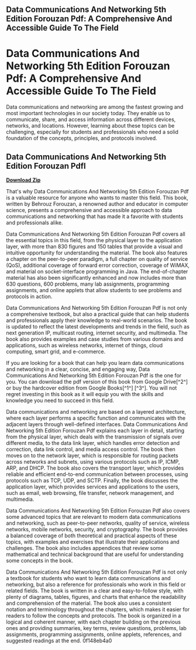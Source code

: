 ## Data Communications And Networking 5th Edition Forouzan Pdf: A Comprehensive And Accessible Guide To The Field

  
# Data Communications And Networking 5th Edition Forouzan Pdf: A Comprehensive And Accessible Guide To The Field
 
Data communications and networking are among the fastest growing and most important technologies in our society today. They enable us to communicate, share, and access information across different devices, networks, and locations. However, learning about these topics can be challenging, especially for students and professionals who need a solid foundation of the concepts, principles, and protocols involved.
 
## Data Communications And Networking 5th Edition Forouzan Pdfl


[**Download Zip**](https://www.google.com/url?q=https%3A%2F%2Fssurll.com%2F2tLg3H&sa=D&sntz=1&usg=AOvVaw1S_DR5ZLFifgetWJcaYs8T)

 
That's why Data Communications And Networking 5th Edition Forouzan Pdf is a valuable resource for anyone who wants to master this field. This book, written by Behrouz Forouzan, a renowned author and educator in computer science, presents a comprehensive and accessible approach to data communications and networking that has made it a favorite with students and professionals alike.
 
Data Communications And Networking 5th Edition Forouzan Pdf covers all the essential topics in this field, from the physical layer to the application layer, with more than 830 figures and 150 tables that provide a visual and intuitive opportunity for understanding the material. The book also features a chapter on the peer-to-peer paradigm, a full chapter on quality of service (QoS), additional coverage of forward error correction, coverage of WiMAX, and material on socket-interface programming in Java. The end-of-chapter material has also been significantly enhanced and now includes more than 630 questions, 600 problems, many lab assignments, programming assignments, and online applets that allow students to see problems and protocols in action.
 
Data Communications And Networking 5th Edition Forouzan Pdf is not only a comprehensive textbook, but also a practical guide that can help students and professionals apply their knowledge to real-world scenarios. The book is updated to reflect the latest developments and trends in the field, such as next generation IP, multicast routing, internet security, and multimedia. The book also provides examples and case studies from various domains and applications, such as wireless networks, internet of things, cloud computing, smart grid, and e-commerce.
 
If you are looking for a book that can help you learn data communications and networking in a clear, concise, and engaging way, Data Communications And Networking 5th Edition Forouzan Pdf is the one for you. You can download the pdf version of this book from Google Drive[^2^] or buy the hardcover edition from Google Books[^1^] [^3^]. You will not regret investing in this book as it will equip you with the skills and knowledge you need to succeed in this field.
  
Data communications and networking are based on a layered architecture, where each layer performs a specific function and communicates with the adjacent layers through well-defined interfaces. Data Communications And Networking 5th Edition Forouzan Pdf explains each layer in detail, starting from the physical layer, which deals with the transmission of signals over different media, to the data link layer, which handles error detection and correction, data link control, and media access control. The book then moves on to the network layer, which is responsible for routing packets across networks and subnets, using various protocols such as IP, ICMP, ARP, and DHCP. The book also covers the transport layer, which provides reliable and efficient end-to-end communication between processes, using protocols such as TCP, UDP, and SCTP. Finally, the book discusses the application layer, which provides services and applications to the users, such as email, web browsing, file transfer, network management, and multimedia.
 
Data Communications And Networking 5th Edition Forouzan Pdf also covers some advanced topics that are relevant to modern data communications and networking, such as peer-to-peer networks, quality of service, wireless networks, mobile networks, security, and cryptography. The book provides a balanced coverage of both theoretical and practical aspects of these topics, with examples and exercises that illustrate their applications and challenges. The book also includes appendices that review some mathematical and technical background that are useful for understanding some concepts in the book.
 
Data Communications And Networking 5th Edition Forouzan Pdf is not only a textbook for students who want to learn data communications and networking, but also a reference for professionals who work in this field or related fields. The book is written in a clear and easy-to-follow style, with plenty of diagrams, tables, figures, and charts that enhance the readability and comprehension of the material. The book also uses a consistent notation and terminology throughout the chapters, which makes it easier for readers to follow the concepts and protocols. The book is organized in a logical and coherent manner, with each chapter building on the previous ones and providing summaries, key terms, review questions, problems, lab assignments, programming assignments, online applets, references, and suggested readings at the end.
 0f148eb4a0
